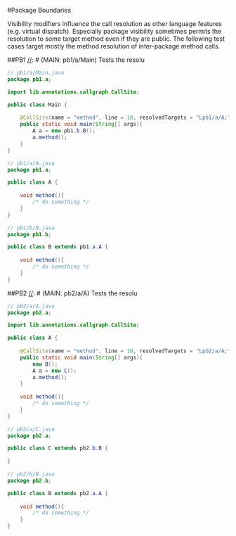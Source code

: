 #Package Boundaries

Visibility modifiers influence the call resolution as other language features (e.g. virtual dispatch).
Especially package visibility sometimes permits the resolution to some target method even if they are
public. The following test cases target mostly the method resolution of inter-package method calls.

##PB1
[//]: # (MAIN: pb1/a/Main)
Tests the resolu
```java
// pb1/a/Main.java
package pb1.a;

import lib.annotations.callgraph.CallSite;

public class Main {
    
    @CallSite(name = "method", line = 10, resolvedTargets = "Lpb1/a/A;", prohibitedTargets = "Lpb1/b/B;")
    public static void main(String[] args){
        A a = new pb1.b.B();
        a.method();
    }   
}
```
```java
// pb1/a/A.java
package pb1.a;

public class A {
    
    void method(){
        /* do something */
    }
}
```
```java
// pb1/b/B.java
package pb1.b;

public class B extends pb1.a.A {
    
    void method(){
        /* do something */
    }
}
```
[//]: # (END)

##PB2
[//]: # (MAIN: pb2/a/A)
Tests the resolu
```java
// pb2/a/A.java
package pb2.a;

import lib.annotations.callgraph.CallSite;

public class A {
    
    @CallSite(name = "method", line = 10, resolvedTargets = "Lpb2/a/A;", prohibitedTargets = "Lpb2/b/B;")
    public static void main(String[] args){
        new B();
        A a = new C();
        a.method();
    }
    
    void method(){
        /* do something */
    }
}
```
```java
// pb2/a/C.java
package pb2.a;

public class C extends pb2.b.B {
    
}
```
```java
// pb2/b/B.java
package pb2.b;

public class B extends pb2.a.A {
    
    void method(){
        /* do something */
    }
}
```
[//]: # (END)